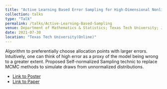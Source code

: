 ```yaml
---
title: "Active Learning Based Error Sampling for High-Dimensional Nonlinear Partial Differential Equations"
collection: talks
type: "Talk"
permalink: /talks/Active-Learning-Based-Sampling
venue: Department of Mathematics & Statistics; Texas Tech University; July 2021.
date: 2021-07-30
location: "Texas Tech University(Online)"
---
```


Algorithm to preferentially choose allocation points with larger errors. Intuitively, one can think of high error as a proxy of the model being wrong to a greater extent. Proposed Self-normalized Sampling technic to replace MCMC methods to simulate draws from unnormalized distributions.

* [Link to Poster](https://drive.google.com/file/d/1m2DbJLUsyezs3fhXesyGv9IRFHO03Trx/view?usp=sharing)
* [Link to Paper](https://www.researchgate.net/publication/355840592_ACTIVE_LEARNING_BASED_ERROR_SAMPLING_FOR_HIGH-DIMENSIONAL_NONLINEAR_PARTIAL_DIFFERENTIAL_EQUATIONS)

